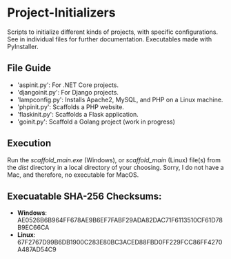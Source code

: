 # Project-Initializers

Scripts to initialize different kinds of projects, with specific configurations. See in individual files for further documentation. Executables made with PyInstaller.

## File Guide 

* 'aspinit.py': For .NET Core projects.
* 'djangoinit.py': For Django projects.
* 'lampconfig.py': Installs Apache2, MySQL, and PHP on a Linux machine.
* 'phpinit.py': Scaffolds a PHP website.
* 'flaskinit.py': Scaffolds a Flask application.
* 'goinit.py': Scaffold a Golang project (work in progress)

## Execution

Run the *scaffold_main.exe* (Windows), or *scaffold_main* (Linux) file(s) from the *dist* directory in a local directory of your choosing. Sorry, I do not have a Mac, and therefore, no executable for MacOS.

## Execuatable SHA-256 Checksums:

* **Windows**: AE0526B6B964FF678AE9B6EF7FABF29ADA82DAC71F6113510CF61D78B9EC66CA
* **Linux**: 67F2767D99B6DB1900C283E80BC3ACED88FBD0FF229FCC86FF4270A487AD54C9
